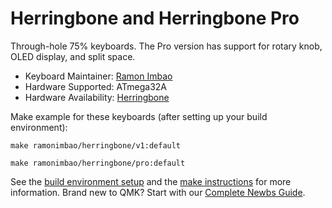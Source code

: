 # Herringbone and Herringbone Pro

Through-hole 75% keyboards. The Pro version has support for rotary knob, OLED display, and split space.

* Keyboard Maintainer: [Ramon Imbao](https://github.com/ramonimbao)
* Hardware Supported: ATmega32A
* Hardware Availability: [Herringbone](https://github.com/ramonimbao/Herringbone)

Make example for these keyboards (after setting up your build environment):

    make ramonimbao/herringbone/v1:default
    
    make ramonimbao/herringbone/pro:default

See the [build environment setup](https://docs.qmk.fm/#/getting_started_build_tools) and the [make instructions](https://docs.qmk.fm/#/getting_started_make_guide) for more information. Brand new to QMK? Start with our [Complete Newbs Guide](https://docs.qmk.fm/#/newbs).
